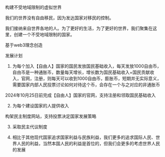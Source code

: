 构建不受地域限制的虚拟世界

我们的世界没有自由移民，因为发达国家对移民的控制。

我们接纳来自世界各地的人。为了更好的生活，为了更好的世界，我们聚集在这里，创建一个不受地域限制的国家。

基于web3理念创造

发展计划

1. 为每个加入【自由人】国家的国民发放国民基础收入，每天发放1000自由币，自由币是一种通胀币，数量每天增长，增长数为国民基础收入+国民贡献收入，官网，注册，则每天可以收到1000自由币，膨胀币，短期并无实际意义，需要国家内部人民投票讨论如何对待这个币，会存在一个与之对应的非通胀币

2024年10月25日前完成【自由人】国家的官网，支持注册和领取国民基础收入

2. 为每个建设国家的人提供收入

构架民主制度网站，支持投票决定国家发展策略

3. 采取民主代议制度

4. 相比于其他现代国家追求国家利益与民族利益，我们更多的追求国际人民、世界人民的利益，当然本国人民的利益是首位的，但我们会更多的考虑世界人民的发展
